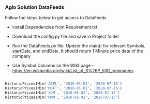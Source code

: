### Aglo Solution DataFeeds

Follow the steps below to get access to DataFeeds

- Install Dependencies from Requirement.txt

- Download the config.py file and save in Project folder

- Run the DataFeeds.py file. Update the main() for relevant Symbols, startDate, and endDate. It should return 1 Minute price data of the company

- Use Symbol Columns on the WIKI page - https://en.wikipedia.org/wiki/List_of_S%26P_500_companies

```python

HistoricPrices1Min('AAPL', '2010-01-01', '2020-07-15')
HistoricPrices1Min('MSFT', '2010-01-01', '2020-07-15')
HistoricPrices1Min('XOM', '2010-01-01', '2020-07-15')
HistoricPrices1Min('MMM', '2010-01-01', '2020-07-15')

```

<!--
**algosolutions/AlgoSolutions** is a ✨ _special_ ✨ repository because its `README.md` (this file) appears on your GitHub profile.

Here are some ideas to get you started:

- 🔭 I’m currently working on ...
- 🌱 I’m currently learning ...
- 👯 I’m looking to collaborate on ...
- 🤔 I’m looking for help with ...
- 💬 Ask me about ...
- 📫 How to reach me: ...
- 😄 Pronouns: ...
- ⚡ Fun fact: ...
-->
